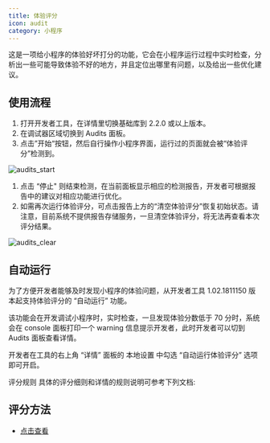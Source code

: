 ```yaml
---
title: 体验评分
icon: audit
category: 小程序
---
```


这是一项给小程序的体验好坏打分的功能，它会在小程序运行过程中实时检查，分析出一些可能导致体验不好的地方，并且定位出哪里有问题，以及给出一些优化建议。

<!-- more -->

## 使用流程

1. 打开开发者工具，在详情里切换基础库到 2.2.0 或以上版本。
1. 在调试器区域切换到 Audits 面板。
1. 点击”开始“按钮，然后自行操作小程序界面，运行过的页面就会被“体验评分”检测到。

![audits_start](https://res.wx.qq.com/wxdoc/dist/assets/img/audits_start.8773023b.png)

1. 点击 “停止" 则结束检测，在当前面板显示相应的检测报告，开发者可根据报告中的建议对相应功能进行优化。
1. 如需再次运行体验评分，可点击报告上方的“清空体验评分”恢复初始状态。请注意，目前系统不提供报告存储服务，一旦清空体验评分，将无法再查看本次评分结果。

![audits_clear](https://res.wx.qq.com/wxdoc/dist/assets/img/audits_clear.5fb85a1d.png)

## 自动运行

为了方便开发者能够及时发现小程序的体验问题，从开发者工具 1.02.1811150 版本起支持体验评分的 “自动运行” 功能。

该功能会在开发调试小程序时，实时检查，一旦发现体验分数低于 70 分时，系统会在 console 面板打印一个 warning 信息提示开发者，此时开发者可以切到 Audits 面板查看详情。

开发者在工具的右上角 “详情” 面板的 本地设置 中勾选 “自动运行体验评分” 选项即可开启。

评分规则
具体的评分细则和详情的规则说明可参考下列文档:

## 评分方法

- [点击查看](score.md)
